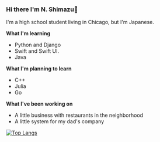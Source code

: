 ### Hi there I'm N. Shimazu👋

I'm a high school student living in Chicago, but I'm Japanese.

**What I'm learning**
 - Python and Django
 - Swift and Swift UI.
 - Java

**What I'm planning to learn**
 - C++
 - Julia
 - Go

**What I've been working on**
 - A little business with restaurants in the neighborhood
 - A little system for my dad's company

[![Top Langs](https://github-readme-stats.vercel.app/api/top-langs/?username=bichanna?langs_count=10&hide=html,css&layout=compact)](https://github.com/anuraghazra/github-readme-stats)

